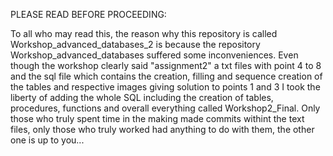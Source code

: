 PLEASE READ BEFORE PROCEEDING:

To all who may read this, the reason why this repository is called Workshop_advanced_databases_2 is because the repository Workshop_advanced_databases suffered some inconveniences. 
Even though the workshop clearly said "assignment2" a txt files with point 4 to 8 and the sql file which contains the creation, filling and sequence creation of the tables and respective images giving solution to points 1 and 3 I took the liberty of adding the whole SQL including the creation of tables, procedures, functions and overall everything called Workshop2_Final.
Only those who truly spent time in the making made commits withint the text files, only those who truly worked had anything to do with them, the other one is up to you...
